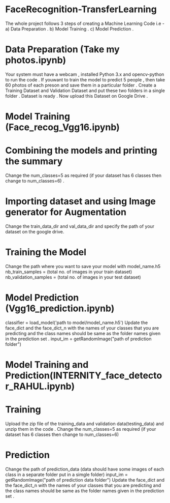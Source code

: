 # FaceRecognition-TransferLearning
The whole project follows 3 steps of creating a Machine Learning Code i.e -
a) Data Preparation .
b) Model Training .
c) Model Prediction .

# Data Preparation (Take my photos.ipynb)
Your system must have a webcam , installed Python 3.x and opencv-python to run the code .
If youwant to train the model to predict 5 people , then take 60 photos of each preson and save them in a particular folder .
Create a Training Dataset and Validation Dataset and put these two folders in a single folder .
Dataset is ready . Now upload this Dataset on Google Drive .

# Model Training (Face_recog_Vgg16.ipynb)
   # Combining the models and printing the summary 
Change the num_classes=5 as required  (if your dataset has 6 classes then change to num_classes=6) .
   # Importing dataset and using Image generator for Augmentation
Change the train_data_dir and val_data_dir and specify the path of your dataset on the google drive.
   # Training the Model
Change the path where you want to save your model with model_name.h5 
nb_train_samples = (total no. of images in your train dataset)
nb_validation_samples = (total no. of images in your test dataset)

# Model Prediction (Vgg16_prediction.ipynb)
 classifier = load_model('path to model/model_name.h5')
 Update the face_dict and the face_dict_n with the names of your classes that you are predicting and the class names should be same as the folder names given in the prediction    set .
 input_im = getRandomImage("path of prediction folder")

# Model Training and Prediction(INTERNITY_face_detector_RAHUL.ipynb)
  # Training
  Upload the zip file of the training_data and validation data(testing_data) and unzip them in the code .
  Change the num_classes=5 as required  (if your dataset has 6 classes then change to num_classes=6)
  # Prediction 
  Change the path of prediction_data (data should have some images of each class in a separate folder put in a simgle folder)
  input_im = getRandomImage("path of prediction data folder")
  Update the face_dict and the face_dict_n with the names of your classes that you are predicting and the class names should be same as the folder names given in the prediction    set .
  
